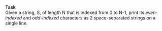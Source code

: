 <b>Task</b><br>
Given a string, S, of length N that is indexed from 0 to N-1, print its *even-indexed* and *odd-indexed* characters as 2 space-separated strings on a single line 
